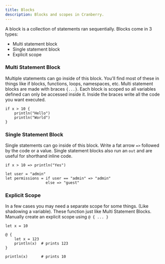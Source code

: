 ```yaml
---
title: Blocks
description: Blocks and scopes in Cranberry.
---
```


A block is a collection of statements ran sequentially. Blocks come in 3 types:

- Multi statement block
- Single statement block
- Explicit scope

### Multi Statement Block

Multiple statements can go inside of this block. You'll find most of these in things like if blocks, functions, loops, namespaces, etc. Multi statement blocks are made with braces `{...}`. Each block is scoped so all variables defined can only be accessed inside it.
Inside the braces write all the code you want executed.

```cranberry
if x > 10 {
	println("Hello")
	println("World")
}
```

### Single Statement Block

Single statements can go inside of this block. Write a fat arrow `=>` followed by the code or a value. Single statement blocks also run an `out` and are useful for shorthand inline code.

```cranberry
if x > 10 => println("Yes")
```
```cranberry
let user = "admin"
let permissions = if user == "admin" => "admin"
				  else => "guest"
```

### Explicit Scope

In a few cases you may need a separate scope for some things. (Like shadowing a variable). These function just like Multi Statement Blocks. Manually create an explicit scope using `@ { ... }`

```cranberry
let x = 10

@ {
	let x = 123
	println(x)  # prints 123
}

println(x)      # prints 10
```
